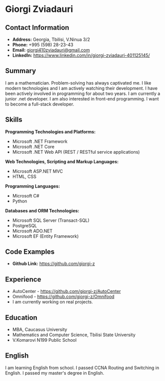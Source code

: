 # Giorgi Zviadauri
## Contact Information
- __Address:__ Georgia, Tbilisi, V.Ninua 3/2
- __Phone:__ +995 (598) 28-23-43
- __Email:__ giorgi410zviadauri@gmail.com
- __LinkedIn:__ https://www.linkedin.com/in/giorgi-zviadauri-401125145/

## Summary
I am a mathematician. Problem-solving has always captivated me. I like modern technologies and I am actively watching their development. I have been actively involved in programming for about two years. I am currently a junior .net developer. I am also interested in front-end programming. I want to become a full-stack developer.

## Skills
__Programming Technologies and Platforms:__
- Microsoft .NET Framework
- Microsoft .NET Core
- Microsoft .NET Web API (REST / RESTful service applications)

__Web Technologies, Scripting and Markup Languages:__
- Microsoft ASP.NET MVC
- HTML, CSS

__Programming Languages:__
- Microsoft C#
- Python

__Databases and ORM Technologies:__
- Microsoft SQL Server (Transact-SQL)
- PostgreSQL
- Microsoft ADO.NET
- Microsoft EF (Entity Framework)

## Code Examples
- __Github Link:__ https://github.com/giorgi-z

## Experience
- AutoCenter - https://github.com/giorgi-z/AutoCenter
- Omnifood - https://github.com/giorgi-z/Omnifood
- I am currently working on real projects.

## Education
- MBA, Caucasus University
- Mathematics and Computer Science, Tbilisi State University
- V.Komarovi N199 Public School

## English 
I am learning English from school. I passed CCNA Routing and Switching in English. I passed my master's degree in English.